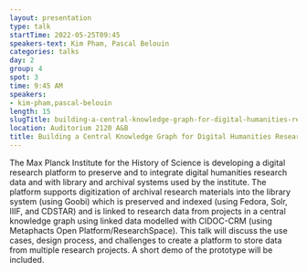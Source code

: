 ```yaml
---
layout: presentation
type: talk 
startTime: 2022-05-25T09:45
speakers-text: Kim Pham, Pascal Belouin
categories: talks
day: 2
group: 4
spot: 3
time: 9:45 AM
speakers:
- kim-pham,pascal-belouin
length: 15
slugTitle: building-a-central-knowledge-graph-for-digital-humanities-research-data
location: Auditorium 2120 A&B
title: Building a Central Knowledge Graph for Digital Humanities Research Data
---
```

The Max Planck Institute for the History of Science is developing a digital research platform to preserve and to integrate digital humanities research data and with library and archival systems used by the institute. The platform supports digitization of archival research materials into the library system (using Goobi) which is preserved and indexed (using Fedora, Solr, IIIF, and CDSTAR) and is linked to research data from projects in a central knowledge graph using linked data modelled with CIDOC-CRM (using Metaphacts Open Platform/ResearchSpace). This talk will discuss the use cases, design process, and challenges to create a platform to store data from multiple research projects. A short demo of the prototype will be included. 